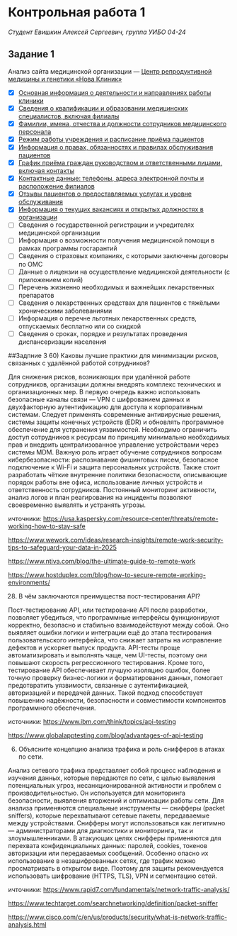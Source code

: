# Контрольная работа 1
*Студент Евишкин Алексей Сергеевич, группа УИБО 04-24*

## Задание 1

Анализ сайта медицинской организации — [Центр репродуктивной медицины и генетики «Нова Клиник»](https://nova-clinic.ru/)

- [x] [Основная информация о деятельности и направлениях работы клиники](https://nova-clinic.ru/services/)
- [x] [Сведения о квалификации и образовании медицинских специалистов, включая филиалы](https://nova-clinic.ru/specialists/)
- [x] [Фамилии, имена, отчества и должности сотрудников медицинского персонала](https://nova-clinic.ru/specialists/petrova-elena-igorevna/)
- [x] [Режим работы учреждения и расписание приёма пациентов](https://nova-clinic.ru/contacts/)
- [x] [Информация о правах, обязанностях и правилах обслуживания пациентов](https://nova-clinic.ru/pravila-okazaniya-meditsinskikh-uslug/)
- [x] [График приёма граждан руководством и ответственными лицами, включая контакты](https://nova-clinic.ru/contacts/)
- [x] [Контактные данные: телефоны, адреса электронной почты и расположение филиалов](https://nova-clinic.ru/contacts/)
- [x] [Отзывы пациентов о предоставляемых услугах и уровне обслуживания](https://nova-clinic.ru/otzyvy/)
- [x] [Информация о текущих вакансиях и открытых должностях в организации](https://nova-clinic.ru/vakansii/)
- [ ] Сведения о государственной регистрации и учредителях медицинской организации
- [ ] Информация о возможности получения медицинской помощи в рамках программы госгарантий
- [ ] Сведения о страховых компаниях, с которыми заключены договоры по ОМС
- [ ] Данные о лицензии на осуществление медицинской деятельности (с приложением копий)
- [ ] Перечень жизненно необходимых и важнейших лекарственных препаратов
- [ ] Сведения о лекарственных средствах для пациентов с тяжёлыми хроническими заболеваниями
- [ ] Информация о перечне льготных лекарственных средств, отпускаемых бесплатно или со скидкой
- [ ] Сведения о сроках, порядке и результатах проведения диспансеризации населения

##Задпние 3
60) Каковы лучшие практики для минимизации рисков, связанных с удалённой работой сотрудников?

Для снижения рисков, возникающих при удалённой работе сотрудников, организации должны внедрять комплекс технических и организационных мер. В первую очередь важно использовать безопасные каналы связи — VPN с шифрованием данных и двухфакторную аутентификацию для доступа к корпоративным системам. Следует применять современные антивирусные решения, системы защиты конечных устройств (EDR) и обновлять программное обеспечение для устранения уязвимостей. Необходимо ограничить доступ сотрудников к ресурсам по принципу минимально необходимых прав и внедрить централизованное управление устройствами через системы MDM.
Важную роль играет обучение сотрудников вопросам кибербезопасности: распознавание фишинговых писем, безопасное подключение к Wi-Fi и защита персональных устройств. Также стоит разработать чёткие внутренние политики безопасности, описывающие порядок работы вне офиса, использование личных устройств и ответственность сотрудников. Постоянный мониторинг активности, анализ логов и план реагирования на инциденты позволяют своевременно выявлять и устранять угрозы.

ичточники: https://usa.kaspersky.com/resource-center/threats/remote-working-how-to-stay-safe

https://www.wework.com/ideas/research-insights/remote-work-security-tips-to-safeguard-your-data-in-2025

https://www.ntiva.com/blog/the-ultimate-guide-to-remote-work

https://www.hostduplex.com/blog/how-to-secure-remote-working-environments/

28) В чём заключаются преимущества пост-тестирования API?

Пост-тестирование API, или тестирование API после разработки, позволяет убедиться, что программные интерфейсы функционируют корректно, безопасно и стабильно взаимодействуют между собой. Оно выявляет ошибки логики и интеграции ещё до этапа тестирования пользовательского интерфейса, что снижает затраты на исправление дефектов и ускоряет выпуск продукта. API-тесты проще автоматизировать и выполнять чаще, чем UI-тесты, поэтому они повышают скорость регрессионного тестирования.
Кроме того, тестирование API обеспечивает лучшую изоляцию ошибок, более точную проверку бизнес-логики и форматирования данных, помогает предотвратить уязвимости, связанные с аутентификацией, авторизацией и передачей данных. Такой подход способствует повышению надёжности, безопасности и совместимости компонентов программного обеспечения.

источники: https://www.ibm.com/think/topics/api-testing

https://www.globalapptesting.com/blog/advantages-of-api-testing


6) Объясните концепцию анализа трафика и роль снифферов в атаках по сети.

Анализ сетевого трафика представляет собой процесс наблюдения и изучения данных, которые передаются по сети, с целью выявления потенциальных угроз, несанкционированной активности и проблем с производительностью. Он используется для мониторинга безопасности, выявления вторжений и оптимизации работы сети. Для анализа применяются специальные инструменты — снифферы (packet sniffers), которые перехватывают сетевые пакеты, передаваемые между устройствами.
Снифферы могут использоваться как легитимно — администраторами для диагностики и мониторинга, так и злоумышленниками. В атакующих целях снифферы применяются для перехвата конфиденциальных данных: паролей, cookies, токенов авторизации или передаваемых сообщений. Особенно опасно их использование в незашифрованных сетях, где трафик можно просматривать в открытом виде. Поэтому для защиты рекомендуется использовать шифрование (HTTPS, TLS), VPN и сегментацию сетей.

ичточники: https://www.rapid7.com/fundamentals/network-traffic-analysis/

https://www.techtarget.com/searchnetworking/definition/packet-sniffer

https://www.cisco.com/c/en/us/products/security/what-is-network-traffic-analysis.html
